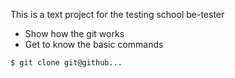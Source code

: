 This is a text project for the testing school be-tester
+ Show how the git works    
+ Get to know the basic commands    

```bash
$ git clone git@github...

